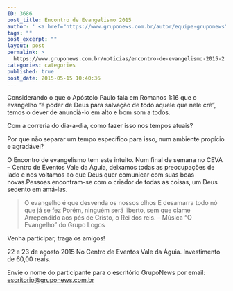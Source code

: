 ```yaml
---
ID: 3686
post_title: Encontro de Evangelismo 2015
author: ' <a href="https://www.gruponews.com.br/autor/equipe-gruponews" rel="tag">Equipe GrupoNews</a>'
tags: ""
post_excerpt: ""
layout: post
permalink: >
  https://www.gruponews.com.br/noticias/encontro-de-evangelismo-2015-2
categories: categories
published: true
post_date: 2015-05-15 10:40:36
---
```

Considerando o que o Apóstolo Paulo fala em Romanos 1:16 que o evangelho “é poder de Deus para salvação de todo aquele que nele crê”, temos o dever de anunciá-lo em alto e bom som a todos.

Com a correria do dia-a-dia, como fazer isso nos tempos atuais?

Por que não separar um tempo específico para isso, num ambiente propício e agradável?

O Encontro de evangelismo tem este intuito. Num final de semana no CEVA – Centro de Eventos Vale da Águia, deixamos todas as preocupações de lado e nos voltamos ao que Deus quer comunicar com suas boas novas.Pessoas encontram-se com o criador de todas as coisas, um Deus sedento em amá-las.
<blockquote>O evangelho é que desvenda os nossos olhos
E desamarra todo nó que já se fez
Porém, ninguém será liberto, sem que clame
Arrependido aos pés de Cristo, o Rei dos reis.
– Música “O Evangelho” do Grupo Logos</blockquote>
Venha participar, traga os amigos!

22 e 23 de agosto 2015
No Centro de Eventos Vale da Águia.
Investimento de 60,00 reais.

Envie o nome do participante para o escritório GrupoNews por email:
escritorio@gruponews.com.br